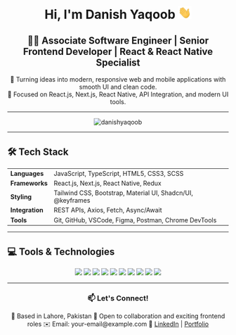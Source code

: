 <h1 align="center">Hi, I'm Danish Yaqoob <img src="https://raw.githubusercontent.com/ABSphreak/ABSphreak/master/gifs/Hi.gif" width="30px" /></h1>

<h2 align="center">👨‍💻 Associate Software Engineer | Senior Frontend Developer | React & React Native Specialist</h2>

<p align="center">
  🚀 Turning ideas into modern, responsive web and mobile applications with smooth UI and clean code.<br/>
  🎯 Focused on React.js, Next.js, React Native, API Integration, and modern UI tools.<br/>
</p>

---

<p align="center">
  <img src="https://komarev.com/ghpvc/?username=danishyaqoob&label=Profile%20Views&color=0e75b6&style=flat" alt="danishyaqoob" />
</p>

---

## 🛠️ Tech Stack

<table align="center">
  <tr>
    <td><strong>Languages</strong></td>
    <td>JavaScript, TypeScript, HTML5, CSS3, SCSS</td>
  </tr>
  <tr>
    <td><strong>Frameworks</strong></td>
    <td>React.js, Next.js, React Native, Redux</td>
  </tr>
  <tr>
    <td><strong>Styling</strong></td>
    <td>Tailwind CSS, Bootstrap, Material UI, Shadcn/UI, @keyframes</td>
  </tr>
  <tr>
    <td><strong>Integration</strong></td>
    <td>REST APIs, Axios, Fetch, Async/Await</td>
  </tr>
  <tr>
    <td><strong>Tools</strong></td>
    <td>Git, GitHub, VSCode, Figma, Postman, Chrome DevTools</td>
  </tr>
</table>

---

## 💻 Tools & Technologies

<p align="center">
  <img src="https://img.shields.io/badge/React-20232A?style=for-the-badge&logo=react&logoColor=61DAFB"/>
  <img src="https://img.shields.io/badge/Next.js-000000?style=for-the-badge&logo=nextdotjs&logoColor=white"/>
  <img src="https://img.shields.io/badge/React_Native-20232A?style=for-the-badge&logo=react&logoColor=61DAFB"/>
  <img src="https://img.shields.io/badge/Tailwind_CSS-38B2AC?style=for-the-badge&logo=tailwind-css&logoColor=white"/>
  <img src="https://img.shields.io/badge/TypeScript-3178C6?style=for-the-badge&logo=typescript&logoColor=white"/>
  <img src="https://img.shields.io/badge/Bootstrap-7952B3?style=for-the-badge&logo=bootstrap&logoColor=white"/>
  <img src="https://img.shields.io/badge/Material--UI-007FFF?style=for-the-badge&logo=mui&logoColor=white"/>
  <img src="https://img.shields.io/badge/SASS-CC6699?style=for-the-badge&logo=sass&logoColor=white"/>
  <img src="https://img.shields.io/badge/Axios-5A29E4?style=for-the-badge&logo=axios&logoColor=white"/>
  <img src="https://img.shields.io/badge/Figma-F24E1E?style=for-the-badge&logo=figma&logoColor=white"/>
</p>

---

<h3 align="center">📫 Let's Connect!</h3>

<p align="center">
  📍 Based in Lahore, Pakistan  
  💼 Open to collaboration and exciting frontend roles  
  ✉️ Email: your-email@example.com  
  🔗 <a href="https://www.linkedin.com/in/your-profile/" target="_blank">LinkedIn</a> | <a href="https://your-portfolio.com" target="_blank">Portfolio</a>
</p>

